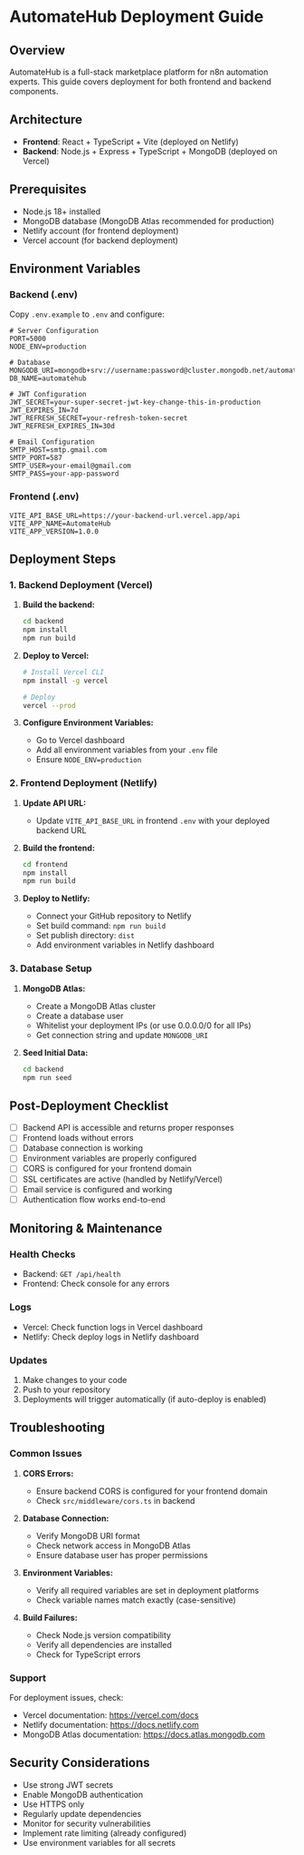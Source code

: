 # AutomateHub Deployment Guide

## Overview
AutomateHub is a full-stack marketplace platform for n8n automation experts. This guide covers deployment for both frontend and backend components.

## Architecture
- **Frontend**: React + TypeScript + Vite (deployed on Netlify)
- **Backend**: Node.js + Express + TypeScript + MongoDB (deployed on Vercel)

## Prerequisites
- Node.js 18+ installed
- MongoDB database (MongoDB Atlas recommended for production)
- Netlify account (for frontend deployment)
- Vercel account (for backend deployment)

## Environment Variables

### Backend (.env)
Copy `.env.example` to `.env` and configure:

```env
# Server Configuration
PORT=5000
NODE_ENV=production

# Database
MONGODB_URI=mongodb+srv://username:password@cluster.mongodb.net/automatehub
DB_NAME=automatehub

# JWT Configuration
JWT_SECRET=your-super-secret-jwt-key-change-this-in-production
JWT_EXPIRES_IN=7d
JWT_REFRESH_SECRET=your-refresh-token-secret
JWT_REFRESH_EXPIRES_IN=30d

# Email Configuration
SMTP_HOST=smtp.gmail.com
SMTP_PORT=587
SMTP_USER=your-email@gmail.com
SMTP_PASS=your-app-password
```

### Frontend (.env)
```env
VITE_API_BASE_URL=https://your-backend-url.vercel.app/api
VITE_APP_NAME=AutomateHub
VITE_APP_VERSION=1.0.0
```

## Deployment Steps

### 1. Backend Deployment (Vercel)

1. **Build the backend:**
   ```bash
   cd backend
   npm install
   npm run build
   ```

2. **Deploy to Vercel:**
   ```bash
   # Install Vercel CLI
   npm install -g vercel
   
   # Deploy
   vercel --prod
   ```

3. **Configure Environment Variables:**
   - Go to Vercel dashboard
   - Add all environment variables from your `.env` file
   - Ensure `NODE_ENV=production`

### 2. Frontend Deployment (Netlify)

1. **Update API URL:**
   - Update `VITE_API_BASE_URL` in frontend `.env` with your deployed backend URL

2. **Build the frontend:**
   ```bash
   cd frontend
   npm install
   npm run build
   ```

3. **Deploy to Netlify:**
   - Connect your GitHub repository to Netlify
   - Set build command: `npm run build`
   - Set publish directory: `dist`
   - Add environment variables in Netlify dashboard

### 3. Database Setup

1. **MongoDB Atlas:**
   - Create a MongoDB Atlas cluster
   - Create a database user
   - Whitelist your deployment IPs (or use 0.0.0.0/0 for all IPs)
   - Get connection string and update `MONGODB_URI`

2. **Seed Initial Data:**
   ```bash
   cd backend
   npm run seed
   ```

## Post-Deployment Checklist

- [ ] Backend API is accessible and returns proper responses
- [ ] Frontend loads without errors
- [ ] Database connection is working
- [ ] Environment variables are properly configured
- [ ] CORS is configured for your frontend domain
- [ ] SSL certificates are active (handled by Netlify/Vercel)
- [ ] Email service is configured and working
- [ ] Authentication flow works end-to-end

## Monitoring & Maintenance

### Health Checks
- Backend: `GET /api/health`
- Frontend: Check console for any errors

### Logs
- Vercel: Check function logs in Vercel dashboard
- Netlify: Check deploy logs in Netlify dashboard

### Updates
1. Make changes to your code
2. Push to your repository
3. Deployments will trigger automatically (if auto-deploy is enabled)

## Troubleshooting

### Common Issues

1. **CORS Errors:**
   - Ensure backend CORS is configured for your frontend domain
   - Check `src/middleware/cors.ts` in backend

2. **Database Connection:**
   - Verify MongoDB URI format
   - Check network access in MongoDB Atlas
   - Ensure database user has proper permissions

3. **Environment Variables:**
   - Verify all required variables are set in deployment platforms
   - Check variable names match exactly (case-sensitive)

4. **Build Failures:**
   - Check Node.js version compatibility
   - Verify all dependencies are installed
   - Check for TypeScript errors

### Support
For deployment issues, check:
- Vercel documentation: https://vercel.com/docs
- Netlify documentation: https://docs.netlify.com
- MongoDB Atlas documentation: https://docs.atlas.mongodb.com

## Security Considerations

- Use strong JWT secrets
- Enable MongoDB authentication
- Use HTTPS only
- Regularly update dependencies
- Monitor for security vulnerabilities
- Implement rate limiting (already configured)
- Use environment variables for all secrets
